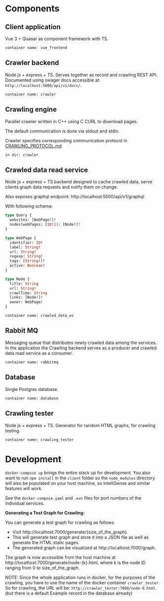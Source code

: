 
# Components

## Client application
Vue 3 + Quasar as component framework with TS.

`container name: vue_frontend`

## Crawler backend
Node js + express + TS. Serves together as record and crawling REST API. Documented using swager docs accessible at: `http://localhost:5000/api/v1/docs/`.

`container name: crawler`

## Crawling engine
Parallel crawler written in C++ using C CURL to download pages.

The default communication is done via stdout and stdin.

Crawler specifies corresponding communication protocol in [CRAWLING_PROTOCOL.md](https://github.com/Cross-bit/web_crawler/blob/master/crawler/crawler_engine/src/CRAWLING_PROTOCOL.md)

`in dir: crawler`

## Crawled data read service
Node js + express + TS backend designed to cache crawled data, serve clients graph data requests and notify them on change.

Also exposes graphql endpoint: http://localhost:5500/api/v1/graphql

With following schema:

```graphql
type Query {
  websites: [WebPage!]!
  nodes(webPages: [ID!]): [Node!]!
}

type WebPage {
  identifier: ID!
  label: String!
  url: String!
  regexp: String!
  tags: [String!]!
  active: Boolean!
}

type Node {
  title: String
  url: String!
  crawlTime: String
  links: [Node!]!
  owner: WebPage!
}
```

`container name: crawled_data_ws`

## Rabbit MQ
Messaging queue that distributes newly crawled data among the services. 
In the application the Crawling backend serves as a producer and crawled data read service as a consumer.

`container name: rabbitmq`

## Database
Single Postgres database.

`container name: database`

## Crawling tester
Node js + express + TS. Generator for random HTML graphs, for crawling testing.

`container name: crawling_tester`

# Development
`docker-compose up` brings the entire stack up for development. You also want to run `npm install` in the `client` folder so the `node_modules` directory will also be populated on your host machine, so IntelliSense and similar features will work.

See the `docker-compose.yaml` and `.evn` files for port numbers of the individual services.

**Generating a Test Graph for Crawling:**

You can generate a test graph for crawling as follows:
- Visit http://localhost:7000/generate/{size_of_the_graph}.
- This will generate test graph and store it into a JSON file as well as generate the HTML static pages.
- The generated graph can be visualized at http://localhost:7000/graph.

The graph is now accessible from the host machine at http://localhost:7000/generate/node-{k}.html, where k is the node ID ranging from 0 to size_of_the_graph.

NOTE: Since the whole application runs in docker, for the purposes of the crawling, you have to use the name of the docker container `crawler_tester`.
So for crawling, the URL will be: `http://crawler_tester:7000/node-0.html`.
(but there is a default Example record in the database already)


<!--
## Manual

The execution can be in following states:
 - 'PLANNED' – in execution queue, ready to be executed ASAP
 - 'WAITING' – waiting in system(e.g. by cron) to be planned to execution queue
 - 'RUNNING' – is being executed
 - 'INCOMPLETE' – if something fails during execution and is being terminated
 - 'DONE' – execution successfully finished


### Effect of changes of record(CUD) on executions
 - When record is updated all the executions that are not in 'DONE' state will be destroyed and new will be planned(if records settings satisfies adequate conditions).
 - When new record is created and is active, new execution will be planned
 - When record is deleted all its executions are deleted aswell

### Effect of unexpected termination on running executions
 - If service TODO:


-->
